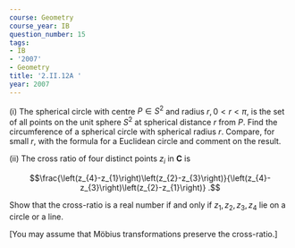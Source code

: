 ```yaml
---
course: Geometry
course_year: IB
question_number: 15
tags:
- IB
- '2007'
- Geometry
title: '2.II.12A '
year: 2007
---
```



(i) The spherical circle with centre $P \in S^{2}$ and radius $r, 0<r<\pi$, is the set of all points on the unit sphere $S^{2}$ at spherical distance $r$ from $P$. Find the circumference of a spherical circle with spherical radius $r$. Compare, for small $r$, with the formula for a Euclidean circle and comment on the result.

(ii) The cross ratio of four distinct points $z_{i}$ in $\mathbf{C}$ is

$$\frac{\left(z_{4}-z_{1}\right)\left(z_{2}-z_{3}\right)}{\left(z_{4}-z_{3}\right)\left(z_{2}-z_{1}\right)} .$$

Show that the cross-ratio is a real number if and only if $z_{1}, z_{2}, z_{3}, z_{4}$ lie on a circle or a line.

[You may assume that Möbius transformations preserve the cross-ratio.]